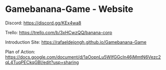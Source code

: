 # Gamebanana-Game - Website

Discord: https://discord.gg/KEx4wa8

Trello: https://trello.com/b/3xHCwzQQ/banana-corp

Introduction Site: https://rafaeldejongh.github.io/Gamebanana-Game

Plan of Action: https://docs.google.com/document/d/1aOopnLu5WIfGGcIn46jMmtN6Vezc2qL4TuqPECkqGBI/edit?usp=sharing
